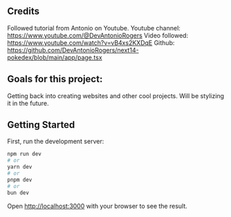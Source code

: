 ## Credits

Followed tutorial from Antonio on Youtube. 
Youtube channel: https://www.youtube.com/@DevAntonioRogers
Video followed: https://www.youtube.com/watch?v=vB4xs2KXDqE
Github: https://github.com/DevAntonioRogers/next14-pokedex/blob/main/app/page.tsx

## Goals for this project:

Getting back into creating websites and other cool projects. 
Will be stylizing it in the future.

## Getting Started

First, run the development server:

```bash
npm run dev
# or
yarn dev
# or
pnpm dev
# or
bun dev
```

Open [http://localhost:3000](http://localhost:3000) with your browser to see the result.

